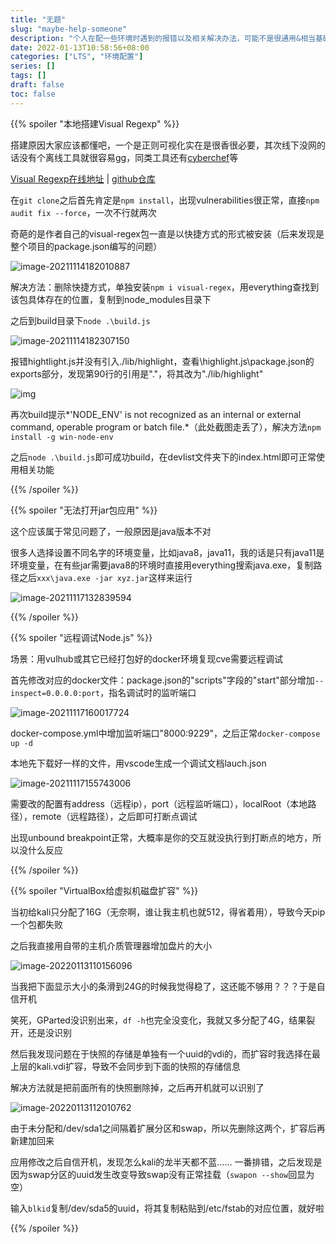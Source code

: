 ```yaml
---
title: "无题"
slug: "maybe-help-someone"
description: "个人在配一些环境时遇到的报错以及相关解决办法，可能不是很通用&相当基础，但是顺手记录一下，帮助有缘人"
date: 2022-01-13T10:58:56+08:00
categories: ["LTS", "环境配置"]
series: []
tags: []
draft: false
toc: false
---
```


{{% spoiler "本地搭建Visual Regexp" %}}

搭建原因大家应该都懂吧，一个是正则可视化实在是很香很必要，其次线下没网的话没有个离线工具就很容易gg，同类工具还有[cyberchef](https://github.com/gchq/CyberChef/releases/tag/v9.32.3)等

[Visual Regexp在线地址](https://wangwl.net/static/projects/visualRegex/#)  |  [github仓库](https://github.com/relax-code-relax-life/visualRegexPage)

在`git clone`之后首先肯定是`npm install`，出现vulnerabilities很正常，直接`npm audit fix --force`，一次不行就两次

奇葩的是作者自己的visual-regex包一直是以快捷方式的形式被安装（后来发现是整个项目的package.json编写的问题）

![image-20211114182010887](https://raw.githubusercontent.com/AmiaaaZ/ImageOverCloud/master/wpImg/image-20211114182010887.png)

解决方法：删除快捷方式，单独安装`npm i visual-regex`，用everything查找到该包具体存在的位置，复制到node_modules目录下

之后到build目录下`node .\build.js`

![image-20211114182307150](https://raw.githubusercontent.com/AmiaaaZ/ImageOverCloud/master/wpImg/image-20211114182307150.png)

报错hightlight.js并没有引入./lib/highlight，查看\highlight.js\package.json的exports部分，发现第90行的引用是"."，将其改为"./lib/highlight"

![img](https://raw.githubusercontent.com/AmiaaaZ/ImageOverCloud/master/wpImg/JQW8B657%60%241JG%5BFOWY1I%7BBW.png)

再次build提示*'NODE_ENV' is not recognized as an internal or external command, operable program or batch file.*（此处截图走丢了），解决方法`npm install -g win-node-env`

之后`node .\build.js`即可成功build，在devlist文件夹下的index.html即可正常使用相关功能

{{% /spoiler %}}

{{% spoiler "无法打开jar包应用" %}}

这个应该属于常见问题了，一般原因是java版本不对

很多人选择设置不同名字的环境变量，比如java8，java11，我的话是只有java11是环境变量，在有些jar需要java8的环境时直接用everything搜索java.exe，复制路径之后`xxx\java.exe -jar xyz.jar`这样来运行

![image-20211117132839594](https://raw.githubusercontent.com/AmiaaaZ/ImageOverCloud/master/wpImg/image-20211117132839594.png)

{{% /spoiler %}}

{{% spoiler "远程调试Node.js" %}}

场景：用vulhub或其它已经打包好的docker环境复现cve需要远程调试

首先修改对应的docker文件：package.json的"scripts"字段的"start"部分增加`--inspect=0.0.0.0:port`，指名调试时的监听端口

![image-20211117160017724](https://raw.githubusercontent.com/AmiaaaZ/ImageOverCloud/master/wpImg/image-20211117160017724.png)

docker-compose.yml中增加监听端口"8000:9229"，之后正常`docker-compose up -d`

本地先下载好一样的文件，用vscode生成一个调试文档lauch.json

![image-20211117155743006](https://raw.githubusercontent.com/AmiaaaZ/ImageOverCloud/master/wpImg/image-20211117155743006.png)

需要改的配置有address（远程ip），port（远程监听端口），localRoot（本地路径），remote（远程路径），之后即可打断点调试

出现unbound breakpoint正常，大概率是你的交互就没执行到打断点的地方，所以没什么反应

{{% /spoiler %}}

{{% spoiler "VirtualBox给虚拟机磁盘扩容" %}}

当初给kali只分配了16G（无奈啊，谁让我主机也就512，得省着用），导致今天pip一个包都失败

之后我直接用自带的主机介质管理器增加盘片的大小

![image-20220113110156096](https://raw.githubusercontent.com/AmiaaaZ/ImageOverCloud/master/wpImg/image-20220113110156096.png)

当我把下面显示大小的条滑到24G的时候我觉得稳了，这还能不够用？？？于是自信开机

笑死，GParted没识别出来，`df -h`也完全没变化，我就又多分配了4G，结果裂开，还是没识别

然后我发现问题在于快照的存储是单独有一个uuid的vdi的，而扩容时我选择在最上层的kali.vdi扩容，导致不会同步到下面的快照的存储信息

解决方法就是把前面所有的快照删除掉，之后再开机就可以识别了

![image-20220113112010762](https://raw.githubusercontent.com/AmiaaaZ/ImageOverCloud/master/wpImg/image-20220113112010762.png)

由于未分配和/dev/sda1之间隔着扩展分区和swap，所以先删除这两个，扩容后再新建加回来

应用修改之后自信开机，发现怎么kali的龙半天都不蓝…… 一番排错，之后发现是因为swap分区的uuid发生改变导致swap没有正常挂载（`swapon --show`回显为空）

输入`blkid`复制/dev/sda5的uuid，将其复制粘贴到/etc/fstab的对应位置，就好啦

{{% /spoiler %}}



